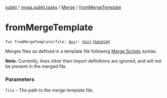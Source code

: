 [subkt](../../index.md) / [myaa.subkt.tasks](../index.md) / [Merge](index.md) / [fromMergeTemplate](./from-merge-template.md)

# fromMergeTemplate

`fun fromMergeTemplate(file: `[`Any`](https://kotlinlang.org/api/latest/jvm/stdlib/kotlin/-any/index.html)`): `[`Unit`](https://kotlinlang.org/api/latest/jvm/stdlib/kotlin/-unit/index.html) [(source)](https://github.com/Myaamori/SubKt/blob/0.1.9/src/main/kotlin/myaa/subkt/tasks/asstasks.kt#L234)

Merges files as defined in a template file following
[Merge Scripts](https://github.com/TypesettingTools/Myaamori-Aegisub-Scripts/#merge-scripts)
syntax.

**Note**: Currently, lines other than import definitions are ignored, and will
not be present in the merged file.

### Parameters

`file` - The path to the merge template file.